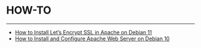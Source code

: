 # HOW-TO
----
- [How to Install Let’s Encrypt SSL in Apache on Debian 11](https://www.itzgeek.com/how-tos/linux/debian/how-to-install-lets-encrypt-ssl-certificate-in-apache-on-debian-11.html)
- [How to Install and Configure Apache Web Server on Debian 10](https://vitux.com/debian-apache/)
